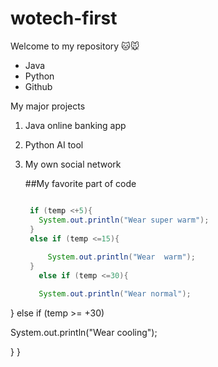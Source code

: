 # wotech-first

Welcome to my repository 🐱🐭

- Java
- Python
- Github


My major projects
1. Java online banking app
2. Python AI tool
3. My own social network

   ##My favorite part of code

   ```java
   
    if (temp <+5){
      System.out.println("Wear super warm");
    }
    else if (temp <=15){
      
        System.out.println("Wear  warm");
    }
      else if (temp <=30){

      System.out.println("Wear normal");
  }
  else if (temp >= +30)
  
  System.out.println("Wear cooling");
  
  }
}
```

